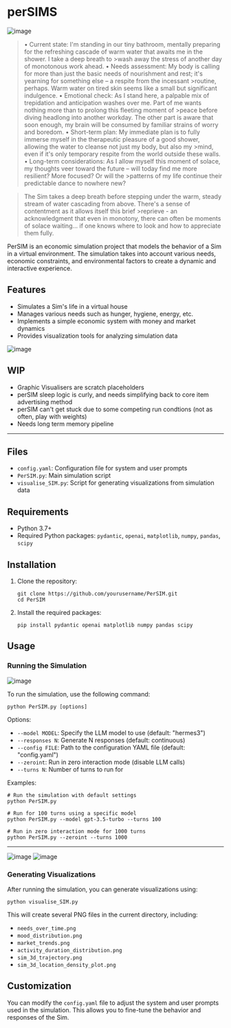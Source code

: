 # perSIMS

![image](https://github.com/user-attachments/assets/9d7591c6-507f-4637-8601-677ec31c28db)

><simthinkin>
>• Current state: I'm standing in our tiny bathroom, mentally preparing for the refreshing cascade of warm water that awaits me in the shower. I take a deep breath to >wash away the stress of another day of monotonous work ahead.
>• Needs assessment: My body is calling for more than just the basic needs of nourishment and rest; it's yearning for something else – a respite from the incessant >routine, perhaps. Warm water on tired skin seems like a small but significant indulgence.
>• Emotional check: As I stand here, a palpable mix of trepidation and anticipation washes over me. Part of me wants nothing more than to prolong this fleeting moment of >peace before diving headlong into another workday. The other part is aware that soon enough, my brain will be consumed by familiar strains of worry and boredom.
>• Short-term plan: My immediate plan is to fully immerse myself in the therapeutic pleasure of a good shower, allowing the water to cleanse not just my body, but also my >mind, even if it's only temporary respite from the world outside these walls.
>• Long-term considerations: As I allow myself this moment of solace, my thoughts veer toward the future – will today find me more resilient? More focused? Or will the >patterns of my life continue their predictable dance to nowhere new?
></simthinking>

>The Sim takes a deep breath before stepping under the warm, steady stream of water cascading from above. There's a sense of contentment as it allows itself this brief >reprieve - an acknowledgment that even in monotony, there can often be moments of solace waiting... if one knows where to look and how to appreciate them fully.

PerSIM is an economic simulation project that models the behavior of a Sim in a virtual environment. The simulation takes into account various needs, economic constraints, and environmental factors to create a dynamic and interactive experience.

## Features

- Simulates a Sim's life in a virtual house
- Manages various needs such as hunger, hygiene, energy, etc.
- Implements a simple economic system with money and market dynamics
- Provides visualization tools for analyzing simulation data

![image](https://github.com/user-attachments/assets/5f63459d-08c5-46d6-9429-a7567398a9f1)

## WIP

- Graphic Visualisers are scratch placeholders
- perSIM sleep logic is curly, and needs simplifying back to core item advertising method
- perSIM can't get stuck due to some competing run condtions (not as often, play with weights)
- Needs long term memory pipeline

---

## Files

- `config.yaml`: Configuration file for system and user prompts
- `PerSIM.py`: Main simulation script
- `visualise_SIM.py`: Script for generating visualizations from simulation data

## Requirements

- Python 3.7+
- Required Python packages: `pydantic`, `openai`, `matplotlib`, `numpy`, `pandas`, `scipy`

## Installation

1. Clone the repository:
   ```
   git clone https://github.com/yourusername/PerSIM.git
   cd PerSIM
   ```

2. Install the required packages:
   ```
   pip install pydantic openai matplotlib numpy pandas scipy
   ```

## Usage

### Running the Simulation

![image](https://github.com/user-attachments/assets/633c3e8f-06ea-4c2b-ad97-7206695e7d56)

To run the simulation, use the following command:

```
python PerSIM.py [options]
```

Options:
- `--model MODEL`: Specify the LLM model to use (default: "hermes3")
- `--responses N`: Generate N responses (default: continuous)
- `--config FILE`: Path to the configuration YAML file (default: "config.yaml")
- `--zeroint`: Run in zero interaction mode (disable LLM calls)
- `--turns N`: Number of turns to run for

Examples:
```
# Run the simulation with default settings
python PerSIM.py

# Run for 100 turns using a specific model
python PerSIM.py --model gpt-3.5-turbo --turns 100

# Run in zero interaction mode for 1000 turns
python PerSIM.py --zeroint --turns 1000
```

---

![image](https://github.com/user-attachments/assets/34ec8f40-1d6f-4279-a1d3-de54252be15b)
![image](https://github.com/user-attachments/assets/f6b29ba0-b770-435d-8f27-034f1e8c60c9)

### Generating Visualizations

After running the simulation, you can generate visualizations using:

```
python visualise_SIM.py
```

This will create several PNG files in the current directory, including:
- `needs_over_time.png`
- `mood_distribution.png`
- `market_trends.png`
- `activity_duration_distribution.png`
- `sim_3d_trajectory.png`
- `sim_3d_location_density_plot.png`

## Customization

You can modify the `config.yaml` file to adjust the system and user prompts used in the simulation. This allows you to fine-tune the behavior and responses of the Sim.
